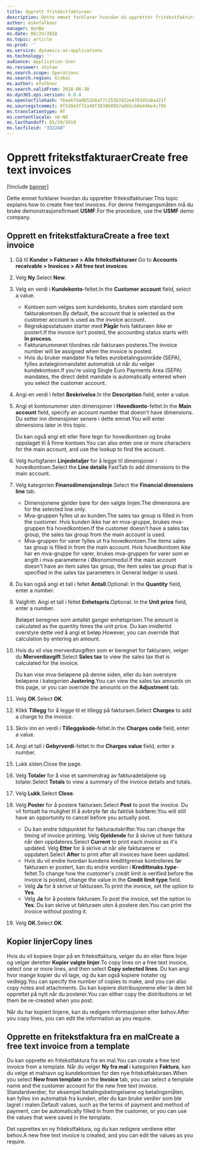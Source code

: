 ```yaml
---
title: Opprett fritekstfakturaer
description: Dette emnet forklarer hvordan du oppretter fritekstfakturaer.
author: mikefalkner
manager: AnnBe
ms.date: 08/24/2018
ms.topic: article
ms.prod: ''
ms.service: dynamics-ax-applications
ms.technology: ''
audience: Application User
ms.reviewer: shylaw
ms.search.scope: Operations
ms.search.region: Global
ms.author: mfalkner
ms.search.validFrom: 2018-08-30
ms.dyn365.ops.version: 8.0.4
ms.openlocfilehash: f6ee6fda0b52b8af7c253b7d22e470345a8a421f
ms.sourcegitcommit: 0f530e5f72a40f383868957a6b5cb0e446e4c795
ms.translationtype: HT
ms.contentlocale: nb-NO
ms.lasthandoff: 01/29/2019
ms.locfileid: "332248"
---
```

# <a name="create-free-text-invoices"></a><span data-ttu-id="a3014-103">Opprett fritekstfakturaer</span><span class="sxs-lookup"><span data-stu-id="a3014-103">Create free text invoices</span></span>

[!include [banner](../includes/banner.md)]

<span data-ttu-id="a3014-104">Dette emnet forklarer hvordan du oppretter fritekstfakturaer.</span><span class="sxs-lookup"><span data-stu-id="a3014-104">This topic explains how to create free text invoices.</span></span> <span data-ttu-id="a3014-105">For denne fremgangsmåten må du bruke demonstrasjonsfirmaet **USMF**.</span><span class="sxs-lookup"><span data-stu-id="a3014-105">For the procedure, use the **USMF** demo company.</span></span>

## <a name="create-a-free-text-invoice"></a><span data-ttu-id="a3014-106">Opprett en fritekstfaktura</span><span class="sxs-lookup"><span data-stu-id="a3014-106">Create a free text invoice</span></span>

1. <span data-ttu-id="a3014-107">Gå til **Kunder \> Fakturaer \> Alle fritekstfakturaer**.</span><span class="sxs-lookup"><span data-stu-id="a3014-107">Go to **Accounts receivable \> Invoices \> All free text invoices**.</span></span>
2. <span data-ttu-id="a3014-108">Velg **Ny**.</span><span class="sxs-lookup"><span data-stu-id="a3014-108">Select **New**.</span></span>
3. <span data-ttu-id="a3014-109">Velg en verdi i **Kundekonto**-feltet.</span><span class="sxs-lookup"><span data-stu-id="a3014-109">In the **Customer account** field, select a value.</span></span>

    * <span data-ttu-id="a3014-110">Kontoen som velges som kundekonto, brukes som standard som fakturakontoen.</span><span class="sxs-lookup"><span data-stu-id="a3014-110">By default, the account that is selected as the customer account is used as the invoice account.</span></span>
    * <span data-ttu-id="a3014-111">Regnskapsstatusen starter med **Pågår** hvis fakturaen ikke er postert.</span><span class="sxs-lookup"><span data-stu-id="a3014-111">If the invoice isn't posted, the accounting status starts with **In process**.</span></span>
    * <span data-ttu-id="a3014-112">Fakturanummeret tilordnes når fakturaen posteres.</span><span class="sxs-lookup"><span data-stu-id="a3014-112">The invoice number will be assigned when the invoice is posted.</span></span>
    * <span data-ttu-id="a3014-113">Hvis du bruker mandater fra felles eurobetalingsområde (SEPA), fylles avtalegiromandatet automatisk ut når du velger kundekontoen.</span><span class="sxs-lookup"><span data-stu-id="a3014-113">If you're using Single Euro Payments Area (SEPA) mandates, the direct debit mandate is automatically entered when you select the customer account.</span></span>

4. <span data-ttu-id="a3014-114">Angi en verdi i feltet **Beskrivelse**.</span><span class="sxs-lookup"><span data-stu-id="a3014-114">In the **Description** field, enter a value.</span></span>
5. <span data-ttu-id="a3014-115">Angi et kontonummer uten dimensjoner i **Hovedkonto**-feltet.</span><span class="sxs-lookup"><span data-stu-id="a3014-115">In the **Main account** field, specify an account number that doesn't have dimensions.</span></span> <span data-ttu-id="a3014-116">Du setter inn dimensjoner senere i dette emnet.</span><span class="sxs-lookup"><span data-stu-id="a3014-116">You will enter dimensions later in this topic.</span></span>

    <span data-ttu-id="a3014-117">Du kan også angi ett eller flere tegn for hovedkontoen og bruke oppslaget til å finne kontoen.</span><span class="sxs-lookup"><span data-stu-id="a3014-117">You can also enter one or more characters for the main account, and use the lookup to find the account.</span></span>

6. <span data-ttu-id="a3014-118">Velg hurtigfanen **Linjedetaljer** for å legge til dimensjoner i hovedkontoen.</span><span class="sxs-lookup"><span data-stu-id="a3014-118">Select the **Line details** FastTab to add dimensions to the main account.</span></span>
7. <span data-ttu-id="a3014-119">Velg kategorien **Finansdimensjonslinje**.</span><span class="sxs-lookup"><span data-stu-id="a3014-119">Select the **Financial dimensions line** tab.</span></span>

    * <span data-ttu-id="a3014-120">Dimensjonene gjelder bare for den valgte linjen.</span><span class="sxs-lookup"><span data-stu-id="a3014-120">The dimensions are for the selected line only.</span></span>
    * <span data-ttu-id="a3014-121">Mva-gruppen fylles ut av kunden.</span><span class="sxs-lookup"><span data-stu-id="a3014-121">The sales tax group is filled in from the customer.</span></span> <span data-ttu-id="a3014-122">Hvis kunden ikke har en mva-gruppe, brukes mva-gruppen fra hovedkontoen.</span><span class="sxs-lookup"><span data-stu-id="a3014-122">If the customer doesn't have a sales tax group, the sales tax group from the main account is used.</span></span>
    * <span data-ttu-id="a3014-123">Mva-gruppen for varer fylles ut fra hovedkontoen.</span><span class="sxs-lookup"><span data-stu-id="a3014-123">The items sales tax group is filled in from the main account.</span></span> <span data-ttu-id="a3014-124">Hvis hovedkontoen ikke har en mva-gruppe for varer, brukes mva-gruppen for varer som er angitt i mva-parameterne i Økonomimodul.</span><span class="sxs-lookup"><span data-stu-id="a3014-124">If the main account doesn't have an item sales tax group, the item sales tax group that is specified in the sales tax parameters in General ledger is used.</span></span>

8. <span data-ttu-id="a3014-125">Du kan også angi et tall i feltet **Antall**.</span><span class="sxs-lookup"><span data-stu-id="a3014-125">Optional: In the **Quantity** field, enter a number.</span></span>
9. <span data-ttu-id="a3014-126">Valgfritt: Angi et tall i feltet **Enhetspris**.</span><span class="sxs-lookup"><span data-stu-id="a3014-126">Optional: In the **Unit price** field, enter a number.</span></span>

    <span data-ttu-id="a3014-127">Beløpet beregnes som antallet ganger enhetsprisen.</span><span class="sxs-lookup"><span data-stu-id="a3014-127">The amount is calculated as the quantity times the unit price.</span></span> <span data-ttu-id="a3014-128">Du kan imidlertid overstyre dette ved å angi et beløp.</span><span class="sxs-lookup"><span data-stu-id="a3014-128">However, you can override that calculation by entering an amount.</span></span>

10. <span data-ttu-id="a3014-129">Hvis du vil vise merverdiavgiften som er beregnet for fakturaen, velger du **Merverdiavgift**.</span><span class="sxs-lookup"><span data-stu-id="a3014-129">Select **Sales tax** to view the sales tax that is calculated for the invoice.</span></span>

    <span data-ttu-id="a3014-130">Du kan vise mva-beløpene på denne siden, eller du kan overstyre beløpene i kategorien **Justering**.</span><span class="sxs-lookup"><span data-stu-id="a3014-130">You can view the sales tax amounts on this page, or you can override the amounts on the **Adjustment** tab.</span></span>

11. <span data-ttu-id="a3014-131">Velg **OK**.</span><span class="sxs-lookup"><span data-stu-id="a3014-131">Select **OK**.</span></span>
12. <span data-ttu-id="a3014-132">Klikk **Tillegg** for å legge til et tillegg på fakturaen.</span><span class="sxs-lookup"><span data-stu-id="a3014-132">Select **Charges** to add a charge to the invoice.</span></span>
13. <span data-ttu-id="a3014-133">Skriv inn en verdi i **Tilleggskode**-feltet.</span><span class="sxs-lookup"><span data-stu-id="a3014-133">In the **Charges code** field, enter a value.</span></span>
14. <span data-ttu-id="a3014-134">Angi et tall i **Gebyrverdi**-feltet.</span><span class="sxs-lookup"><span data-stu-id="a3014-134">In the **Charges value** field, enter a number.</span></span>
15. <span data-ttu-id="a3014-135">Lukk siden.</span><span class="sxs-lookup"><span data-stu-id="a3014-135">Close the page.</span></span>
16. <span data-ttu-id="a3014-136">Velg **Totaler** for å vise et sammendrag av fakturadetaljene og totaler.</span><span class="sxs-lookup"><span data-stu-id="a3014-136">Select **Totals** to view a summary of the invoice details and totals.</span></span>
17. <span data-ttu-id="a3014-137">Velg **Lukk**.</span><span class="sxs-lookup"><span data-stu-id="a3014-137">Select **Close**.</span></span>
18. <span data-ttu-id="a3014-138">Velg **Poster** for å postere fakturaen.</span><span class="sxs-lookup"><span data-stu-id="a3014-138">Select **Post** to post the invoice.</span></span> <span data-ttu-id="a3014-139">Du vil fortsatt ha mulighet til å avbryte før du faktisk bokfører.</span><span class="sxs-lookup"><span data-stu-id="a3014-139">You will still have an opportunity to cancel before you actually post.</span></span>

    * <span data-ttu-id="a3014-140">Du kan endre tidspunktet for fakturautskrifter.</span><span class="sxs-lookup"><span data-stu-id="a3014-140">You can change the timing of invoice printing.</span></span> <span data-ttu-id="a3014-141">Velg **Gjeldende** for å skrive ut hver faktura når den oppdateres.</span><span class="sxs-lookup"><span data-stu-id="a3014-141">Select **Current** to print each invoice as it's updated.</span></span> <span data-ttu-id="a3014-142">Velg **Etter** for å skrive ut når alle fakturaene er oppdatert.</span><span class="sxs-lookup"><span data-stu-id="a3014-142">Select **After** to print after all invoices have been updated.</span></span>
    * <span data-ttu-id="a3014-143">Hvis du vil endre hvordan kundens kredittgrense kontrolleres før fakturaen er postert, kan du endre verdien i **Kredittmaks.type**-feltet.</span><span class="sxs-lookup"><span data-stu-id="a3014-143">To change how the customer's credit limit is verified before the invoice is posted, change the value in the **Credit limit type** field.</span></span>
    * <span data-ttu-id="a3014-144">Velg **Ja** for å skrive ut fakturaen.</span><span class="sxs-lookup"><span data-stu-id="a3014-144">To print the invoice, set the option to **Yes**.</span></span>
    * <span data-ttu-id="a3014-145">Velg **Ja** for å postere fakturaen.</span><span class="sxs-lookup"><span data-stu-id="a3014-145">To post the invoice, set the option to **Yes**.</span></span> <span data-ttu-id="a3014-146">Du kan skrive ut fakturaen uten å postere den.</span><span class="sxs-lookup"><span data-stu-id="a3014-146">You can print the invoice without posting it.</span></span>

19. <span data-ttu-id="a3014-147">Velg **OK**.</span><span class="sxs-lookup"><span data-stu-id="a3014-147">Select **OK**.</span></span>

## <a name="copy-lines"></a><span data-ttu-id="a3014-148">Kopier linjer</span><span class="sxs-lookup"><span data-stu-id="a3014-148">Copy lines</span></span>
<span data-ttu-id="a3014-149">Hvis du vil kopiere linjer på en fritekstfaktura, velger du én eller flere linjer og velger deretter **Kopier valgte linjer**.</span><span class="sxs-lookup"><span data-stu-id="a3014-149">To copy lines on a free text invoice, select one or more lines, and then select **Copy selected lines**.</span></span> <span data-ttu-id="a3014-150">Du kan angi hvor mange kopier du vil lage, og du kan også kopiere notater og vedlegg.</span><span class="sxs-lookup"><span data-stu-id="a3014-150">You can specify the number of copies to make, and you can also copy notes and attachments.</span></span> <span data-ttu-id="a3014-151">Du kan kopiere distribusjonene eller la dem bli opprettet på nytt når du posterer.</span><span class="sxs-lookup"><span data-stu-id="a3014-151">You can either copy the distributions or let them be re-created when you post.</span></span>

<span data-ttu-id="a3014-152">Når du har kopiert linjene, kan du redigere informasjonen etter behov.</span><span class="sxs-lookup"><span data-stu-id="a3014-152">After you copy lines, you can edit the information as you require.</span></span>

## <a name="create-a-free-text-invoice-from-a-template"></a><span data-ttu-id="a3014-153">Opprette en fritekstfaktura fra en mal</span><span class="sxs-lookup"><span data-stu-id="a3014-153">Create a free text invoice from a template</span></span>
<span data-ttu-id="a3014-154">Du kan opprette en fritekstfaktura fra en mal.</span><span class="sxs-lookup"><span data-stu-id="a3014-154">You can create a free text invoice from a template.</span></span> <span data-ttu-id="a3014-155">Når du velger **Ny fra mal** i kategorien **Faktura**, kan du velge et malnavn og kundekontoen for den nye fritekstfakturaen.</span><span class="sxs-lookup"><span data-stu-id="a3014-155">When you select **New from template** on the **Invoice** tab, you can select a template name and the customer account for the new free text invoice.</span></span> <span data-ttu-id="a3014-156">Standardverdier, for eksempel betalingsbetingelsene og betalingsmåten, kan fylles inn automatisk fra kunden, eller du kan bruke verdier som ble lagret i malen.</span><span class="sxs-lookup"><span data-stu-id="a3014-156">Default values, such as the terms of payment and method of payment, can be automatically filled in from the customer, or you can use the values that were saved in the template.</span></span>

<span data-ttu-id="a3014-157">Det opprettes en ny fritekstfaktura, og du kan redigere verdiene etter behov.</span><span class="sxs-lookup"><span data-stu-id="a3014-157">A new free text invoice is created, and you can edit the values as you require.</span></span>
